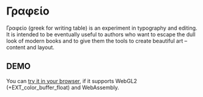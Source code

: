 # Γραφείο 

Γραφείο (greek for writing table) is an experiment in typography and editing.
It is intended to be eventually useful to authors who want to escape the dull look of modern books and to give them the tools to create beautiful art – content and layout.

## DEMO
You can [try it in your browser](https://grafeia.github.io/grafeia-wasm), if it supports WebGL2 (+EXT_color_buffer_float) and WebAssembly.
